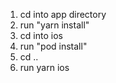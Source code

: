 1. cd into app directory
2. run "yarn install"
3. cd into ios 
4. run "pod install"
5. cd ..
6. run yarn ios
